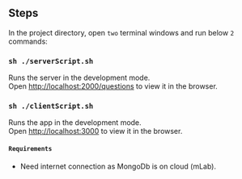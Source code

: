 ## Steps

In the project directory, open `two` terminal windows and run below `2` commands:

 ### `sh ./serverScript.sh`

Runs the server in the development mode.<br>
Open [http://localhost:2000/questions](http://localhost:3000) to view it in the browser.

### `sh ./clientScript.sh`

Runs the app in the development mode.<br>
Open [http://localhost:3000](http://localhost:3000) to view it in the browser.


#### `Requirements`

- Need internet connection as MongoDb is on cloud (mLab).
